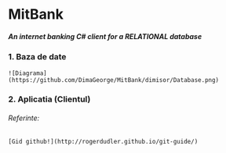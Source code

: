 # MitBank
##### An internet banking  C# client for a RELATIONAL database
### 1. Baza de date
    ![Diagrama](https://github.com/DimaGeorge/MitBank/dimisor/Database.png)
### 2. Aplicatia (Clientul)

###### Referinte:
    [Gid github!](http://rogerdudler.github.io/git-guide/)
